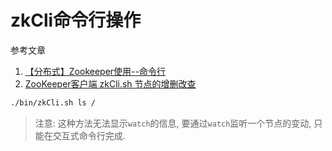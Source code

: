 # zkCli命令行操作

参考文章

1. [【分布式】Zookeeper使用--命令行](https://www.cnblogs.com/leesf456/p/6022357.html)
2. [ZooKeeper客户端 zkCli.sh 节点的增删改查](https://www.cnblogs.com/sherrykid/p/5813148.html)

```bash
./bin/zkCli.sh ls /
```

> 注意: 这种方法无法显示`watch`的信息, 要通过`watch`监听一个节点的变动, 只能在交互式命令行完成.

